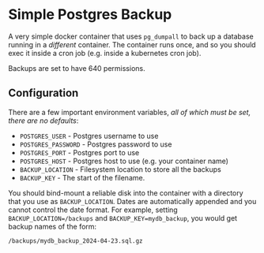 Simple Postgres Backup
======================

A very simple docker container that uses `pg_dumpall` to back
up a database running in a _different_ container. The container
runs once, and so you should exec it inside a cron job (e.g.
inside a kubernetes cron job).

Backups are set to have 640 permissions.

Configuration
-------------

There are a few important environment variables, *all of which
must be set, there are no defaults*:

+ `POSTGRES_USER` - Postgres username to use
+ `POSTGRES_PASSWORD` - Postgres password to use
+ `POSTGRES_PORT` - Postgres port to use
+ `POSTGRES_HOST` - Postgres host to use (e.g. your container name)
+ `BACKUP_LOCATION` - Filesystem location to store all the backups
+ `BACKUP_KEY` - The start of the filename.

You should bind-mount a reliable disk into the container with
a directory that you use as `BACKUP_LOCATION`. Dates are automatically
appended and you cannot control the date format. For example,
setting `BACKUP_LOCATION=/backups` and `BACKUP_KEY=mydb_backup`,
you would get backup names of the form:

```
/backups/mydb_backup_2024-04-23.sql.gz
```
